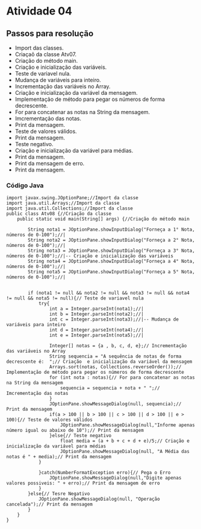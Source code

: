 <h1>Atividade 04</h1>

<h2>Passos para resolução</h2>

- Import das classes.
- Criaçaõ da classe Atv07.
- Criação do método main.
- Criação e inicialização das variáveis.
- Teste de variavel nula.
- Mudança de variáveis para inteiro.
- Incrementação das variáveis no Array.
- Criação  e inicialização da variável da mensagem.
- Implementação de método para pegar os números de forma decrescente.
- For para concatenar as notas na String da mensagem.
- Imcrementação das notas.
- Print da mensagem.
- Teste de valores válidos.
- Print da mensagem.
- Teste negativo.
- Criação e inicialização da variável para médias.
- Print da mensagem.
- Print da mensagem de erro.
- Print da mensagem.

<h3>Código Java</h3>

~~~~
import javax.swing.JOptionPane;//Import da classe
import java.util.Arrays;//Import da classe
import java.util.Collections;//Import da classe
public class Atv08 {//Criação da classe
    public static void main(String[] args) {//Criação do método main
        
        String nota1 = JOptionPane.showInputDialog("Forneça a 1° Nota, números de 0-100");//|
        String nota2 = JOptionPane.showInputDialog("Forneça a 2° Nota, números de 0-100");//|
        String nota3 = JOptionPane.showInputDialog("Forneça a 3° Nota, números de 0-100");//|-- Criação e inicialização das variáveis
        String nota4 = JOptionPane.showInputDialog("Forneça a 4° Nota, números de 0-100");//|
        String nota5 = JOptionPane.showInputDialog("Forneça a 5° Nota, números de 0-100");//|

        
        if (nota1 != null && nota2 != null && nota3 != null && nota4 != null && nota5 != null){// Teste de variavel nula
            try{
                int a = Integer.parseInt(nota1);//|
                int b = Integer.parseInt(nota2);//|
                int c = Integer.parseInt(nota3);//|-- Mudança de variáveis para inteiro
                int d = Integer.parseInt(nota4);//|
                int e = Integer.parseInt(nota5);//|

                Integer[] notas = {a , b, c, d, e};// Incrementação das variáveis no Array
                String sequencia = "A sequência de notas de forma decrescente é:  ";// Criação  e inicialização da variável da mensagem
                Arrays.sort(notas, Collections.reverseOrder());// Implementação de método para pegar os números de forma decrescente
                for (int nota : notas){// For para concatenar as notas na String da mensagem
                    sequencia = sequencia + nota + " ";// Imcrementação das notas
                }
                JOptionPane.showMessageDialog(null, sequencia);// Print da mensagem
                if(a > 100 || b > 100 || c > 100 || d > 100 || e > 100){// Teste de valores válidos
                    JOptionPane.showMessageDialog(null,"Informe apenas número igual ou abaixo de 10");// Print da mensagem
                }else{// Teste negativo
                    float media = (a + b + c + d + e)/5;// Criação e inicialização da variável para médias
                    JOptionPane.showMessageDialog(null, "A Média das notas é " + media);// Print da mensagem
            }   

            }catch(NumberFormatException erro){// Pega o Erro
                JOptionPane.showMessageDialog(null,"Digite apenas valores possiveis: " + erro);// Print da mensagem de erro
            }
        }else{// Tesre Negativo
            JOptionPane.showMessageDialog(null, "Operação cancelada");// Print da mensagem
        }
    }
}
~~~~
